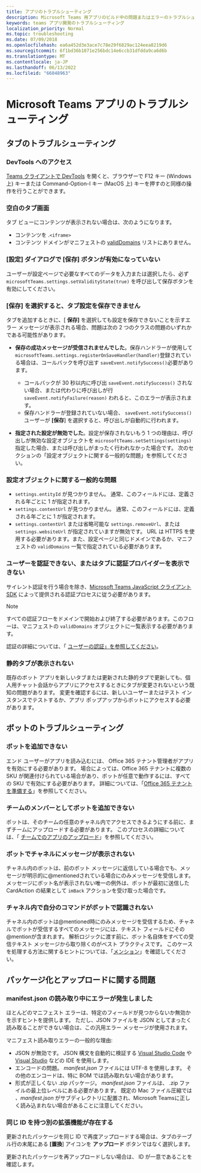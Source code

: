 ```yaml
---
title: アプリのトラブルシューティング
description: Microsoft Teams 用アプリのビルド中の問題またはエラーのトラブルシューティング
keywords: teams アプリ開発のトラブルシューティング
localization_priority: Normal
ms.topic: troubleshooting
ms.date: 07/09/2018
ms.openlocfilehash: ea6a452d3e3ace7c78e29f6829ac124eea8219d6
ms.sourcegitcommit: 6f1bd36b1071e256bdc14e6ccb31dfdda9ca6d6b
ms.translationtype: MT
ms.contentlocale: ja-JP
ms.lasthandoff: 06/13/2022
ms.locfileid: "66048963"
---
```

# <a name="troubleshoot-your-microsoft-teams-app"></a>Microsoft Teams アプリのトラブルシューティング

## <a name="troubleshooting-tabs"></a>タブのトラブルシューティング

### <a name="accessing-the-devtools"></a>DevTools へのアクセス

[Teams クライアントで DevTools](~/tabs/how-to/developer-tools.md) を開くと、ブラウザーで F12 キー (Windows 上) キーまたは Command-Option-I キー (MacOS 上) キーを押すのと同様の操作を行うことができます。

### <a name="blank-tab-screen"></a>空白のタブ画面

タブ ビューにコンテンツが表示されない場合は、次のようになります。

* コンテンツを .`<iframe>`
* コンテンツ ドメインがマニフェストの [validDomains](~/resources/schema/manifest-schema.md#validdomains) リストにありません。

### <a name="the-save-button-isnt-enabled-on-the-settings-dialog"></a>[設定] ダイアログで [保存] ボタンが有効になっていない

ユーザーが設定ページで必要なすべてのデータを入力または選択したら、必ず `microsoftTeams.settings.setValidityState(true)` を呼び出して保存ボタンを有効にしてください。

### <a name="the-tab-settings-cant-be-saved-on-selecting-save"></a>[保存] を選択すると、タブ設定を保存できません

タブを追加するときに、[ **保存]** を選択しても設定を保存できないことを示すエラー メッセージが表示される場合、問題は次の 2 つのクラスの問題のいずれかである可能性があります。

* **保存の成功メッセージが受信されませんでした**。保存ハンドラーが使用して `microsoftTeams.settings.registerOnSaveHandler(handler)`登録されている場合は、コールバックを呼び出す `saveEvent.notifySuccess()`必要があります。

  * コールバックが 30 秒以内に呼び出 `saveEvent.notifySuccess()` されない場合、または代わりに呼び出しが行 `saveEvent.notifyFailure(reason)` われると、このエラーが表示されます。
  * 保存ハンドラーが登録されていない場合、 `saveEvent.notifySuccess()` ユーザーが **[保存**] を選択すると、呼び出しが自動的に行われます。

* **指定された設定が無効でした**。設定が保存されないもう 1 つの理由は、呼び出しが無効な設定オブジェクトを `microsoftTeams.setSettings(settings)` 指定した場合、または呼び出しがまったく行われなかった場合です。 次のセクションの「設定オブジェクトに関する一般的な問題」を参照してください。

### <a name="common-problems-with-the-settings-object"></a>設定オブジェクトに関する一般的な問題

* `settings.entityId` が見つかりません。 通常、このフィールドには、定義される年ごとに 1 が指定されます。
* `settings.contentUrl` が見つかりません。 通常、このフィールドには、定義される年ごとに 1 が指定されます。
* `settings.contentUrl` または省略可能な `settings.removeUrl`、または `settings.websiteUrl` が指定されていますが無効です。 URL は HTTPS を使用する必要があります。また、設定ページと同じドメインであるか、マニフェストの `validDomains` 一覧で指定されている必要があります。

### <a name="cant-authenticate-the-user-or-display-your-auth-provider-in-your-tab"></a>ユーザーを認証できない、またはタブに認証プロバイダーを表示できない

サイレント認証を行う場合を除き、[Microsoft Teams JavaScript クライアント SDK](/javascript/api/overview/msteams-client) によって提供される認証プロセスに従う必要があります。

> [!NOTE]
> すべての認証フローをドメインで開始および終了する必要があります。このフローは、マニフェストの `validDomains` オブジェクトに一覧表示する必要があります。

認証の詳細については、「 [ユーザーの認証」を参照してください](~/concepts/authentication/authentication.md)。

### <a name="static-tabs-not-showing-up"></a>静的タブが表示されない

既存のボット アプリを新しいタブまたは更新された静的タブで更新しても、個人用チャット会話からアプリにアクセスするときにタブが変更されないという既知の問題があります。  変更を確認するには、新しいユーザーまたはテスト インスタンスでテストするか、アプリ ポップアップからボットにアクセスする必要があります。

## <a name="troubleshooting-bots"></a>ボットのトラブルシューティング

### <a name="cant-add-my-bot"></a>ボットを追加できない

エンド ユーザーがアプリを読み込むには、 Office 365 テナント管理者がアプリを有効にする必要があります。 場合によっては、Office 365 テナントに複数の SKU が関連付けられている場合があり、ボットが任意で動作するには、すべての SKU で有効にする必要があります。 詳細については、「[Office 365 テナントを準備する](~/concepts/build-and-test/prepare-your-o365-tenant.md)」を参照してください。

### <a name="cant-add-bot-as-a-member-of-a-team"></a>チームのメンバーとしてボットを追加できない

ボットは、そのチームの任意のチャネル内でアクセスできるようにする前に、まずチームにアップロードする必要があります。 このプロセスの詳細については、「 [チームでのアプリのアップロード](~/concepts/deploy-and-publish/apps-upload.md)」を参照してください。

### <a name="my-bot-doesnt-get-my-message-in-a-channel"></a>ボットでチャネルにメッセージが表示されない

チャネル内のボットは、前のボット メッセージに返信している場合でも、メッセージが明示的に@mentionedされている場合にのみメッセージを受信します。 メッセージにボット名が表示されない唯一の例外は、ボットが最初に送信した CardAction の結果として `imBack` アクションを受け取った場合です。

### <a name="my-bot-doesnt-understand-my-commands-when-in-a-channel"></a>チャネル内で自分のコマンドがボットで認識されない

チャネル内のボットは@mentioned時にのみメッセージを受信するため、チャネルでボットが受信するすべてのメッセージには、テキスト フィールドにその@mentionが含まれます。 解析ロジックに渡す前に、ボット名自体をすべての受信テキスト メッセージから取り除くのがベスト プラクティスです。 このケースを処理する方法に関するヒントについては、「[メンション](../bots/how-to/conversations/channel-and-group-conversations.md#work-with-mentions)」を確認してください。

## <a name="issues-with-packaging-and-uploading"></a>パッケージ化とアップロードに関する問題

### <a name="error-while-reading-manifestjson"></a>manifest.json の読み取り中にエラーが発生しました

ほとんどのマニフェスト エラーは、特定のフィールドが見つからないか無効かを示すヒントを提供します。 ただし、JSON ファイルを JSON としてまったく読み取ることができない場合は、この汎用エラー メッセージが使用されます。

マニフェスト読み取りエラーの一般的な理由:

* JSON が無効です。 JSON 構文を自動的に検証する [Visual Studio Code](https://code.visualstudio.com) や [Visual Studio](https://www.visualstudio.com/vs/) などの IDE を使用します。
* エンコードの問題。 *manifest.json* ファイルには UTF-8 を使用します。 その他のエンコードは、特に BOM では読み取れない場合があります。
* 形式が正しくない .zip パッケージ。 *manifest.json* ファイルは、 .zip ファイルの最上位レベルにある必要があります。 既定の Mac ファイル圧縮では *、manifest.json* がサブディレクトリに配置され、Microsoft Teamsに正しく読み込まれない場合があることに注意してください。

### <a name="another-extension-with-same-id-exists"></a>同じ ID を持つ別の拡張機能が存在する

更新されたパッケージを同じ ID で再度アップロードする場合は、タブのテーブル行の末尾にある **[置換**] アイコンを **アップロード** ボタンではなく選択します。

更新されたパッケージを再アップロードしない場合は、 ID が一意であることを確認します。
